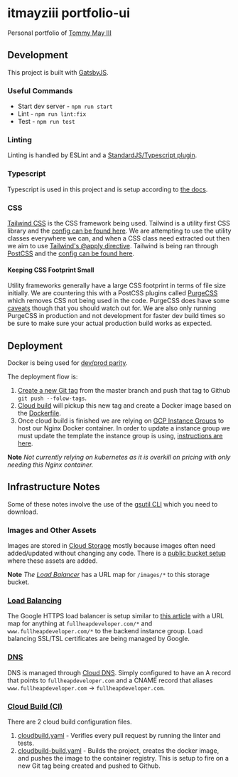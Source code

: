 # itmayziii portfolio-ui
Personal portfolio of [Tommy May III](https://www.fullheapdeveloper.com)

## Development
This project is built with [GatsbyJS](https://www.gatsbyjs.org/).

### Useful Commands
* Start dev server - `npm run start`
* Lint - `npm run lint:fix`
* Test - `npm run test`

### Linting
Linting is handled by ESLint and a [StandardJS/Typescript plugin](https://www.npmjs.com/package/eslint-plugin-standard-typescript).

### Typescript
Typescript is used in this project and is setup according to [the docs](https://www.gatsbyjs.org/packages/gatsby-plugin-typescript/).

### CSS
[Tailwind CSS](https://tailwindcss.com/) is the CSS framework being used. Tailwind is a utility first CSS library and the [config can be found here](tailwind.config.js).
We are attempting to use the utility classes everywhere we can, and when a CSS class need extracted out then we aim to use [Tailwind's @apply directive](https://tailwindcss.com/docs/functions-and-directives/#apply).
Tailwind is being ran through [PostCSS](https://www.gatsbyjs.org/docs/post-css/) and the [config can be found here](postcss.config.js).

#### Keeping CSS Footprint Small
Utility frameworks generally have a large CSS footprint in terms of file size initially. We are countering this with a PostCSS plugins called
[PurgeCSS](https://www.purgecss.com/) which removes CSS not being used in the code. PurgeCSS does have some [caveats](https://tailwindcss.com/docs/controlling-file-size/#writing-purgeable-html)
though that you should watch out for. We are also only running PurgeCSS in production and not development for faster dev build times so be sure
to make sure your actual production build works as expected.

## Deployment
Docker is being used for [dev/prod parity](https://12factor.net/dev-prod-parity).

The deployment flow is:
1. [Create a new Git tag](https://git-scm.com/book/en/v2/Git-Basics-Tagging) from the master branch and push that tag to Github `git push --folow-tags`.
2. [Cloud build](#cloud-build-cihttpscloudgooglecomcloud-build) will pickup this new tag and create a Docker image based on the [Dockerfile](Dockerfile).
3. Once cloud build is finished we are relying on [GCP Instance Groups](https://cloud.google.com/compute/docs/instance-groups/) to host our
Nginx Docker container. In order to update a instance group we must update the template the instance group is using, [instructions are here](https://cloud.google.com/compute/docs/containers/deploying-containers#updating_a_managed_instance_group_running_a_container).

**Note** _Not currently relying on kubernetes as it is overkill on pricing with only needing this Nginx container._

## Infrastructure Notes
Some of these notes involve the use of the [gsutil CLI](https://cloud.google.com/storage/docs/gsutil) which you need to download.

### Images and Other Assets
Images are stored in [Cloud Storage](https://cloud.google.com/storage/) mostly because images often need added/updated without changing
any code. There is a [public bucket setup](https://console.cloud.google.com/storage/browser/itmayziii-portfolio) where these assets are added.

**Note** _The [Load Balancer](#load-balancinghttpscloudgooglecomload-balancing)_ has a URL map for `/images/*` to this storage bucket. 

### [Load Balancing](https://cloud.google.com/load-balancing/)
The Google HTTPS load balancer is setup similar to [this article](https://cloud.google.com/compute/docs/instance-groups/adding-an-instance-group-to-a-load-balancer)
with a URL map for anything at `fullheapdeveloper.com/*` and `www.fullheapdeveloper.com/*` to the backend instance group. Load balancing
SSL/TSL certificates are being managed by Google.

### [DNS](https://cloud.google.com/dns/)
DNS is managed through [Cloud DNS](https://cloud.google.com/dns/docs/quickstart). Simply configured to have an A record that points to `fullheapdeveloper.com`
and a CNAME record that aliases `www.fullheapdeveloper.com` -> `fullheapdeveloper.com`.

### [Cloud Build (CI)](https://cloud.google.com/cloud-build/)
There are 2 cloud build configuration files.
1. [cloudbuild.yaml](cloudbuild.yaml) - Verifies every pull request by running the linter and tests.
2. [cloudbuild-build.yaml](cloudbuild-build.yaml) - Builds the project, creates the docker image, and pushes the image to the container registry. 
This is setup to fire on a new Git tag being created and pushed to Github.

